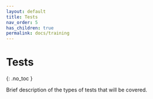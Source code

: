 ```yaml
---
layout: default
title: Tests
nav_order: 5
has_children: true
permalink: docs/training
---
```


# Tests
{: .no_toc }

Brief description of the types of tests that will be covered.

